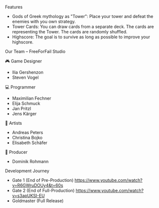 Features

-	Gods of Greek mythology as "Tower": Place your tower and defeat the enemies with you own strategy.
-	Tower Cards: You can draw cards from a separate deck. The cards are representing the Tower. The cards are randomly shuffled.
-	Highscore: The goal is to survive as long as possible to improve your highscore.

Our Team – FreeForFail Studio

🎮 Game Designer
-	Ilia Gershenzon
-	Steven Vogel
  
💻 Programmer
-	Maximilian Fechner
-	Elija Schmuck
-	Jan Pritzl
-	Jens Kärger
  
🎨 Artists
-	Andreas Peters
-	Christina Bojko
-	Elisabeth Schäfer
  
🏢 Producer
-	Dominik Rohmann


Development Journey

-	Gate 1 (End of Pre-Production) https://www.youtube.com/watch?v=R6GWruDOUy4&t=60s
-	Gate 2 (End of Full-Production) 
https://www.youtube.com/watch?v=s3apUKSI-EU
-	Goldmaster (Full Release)
